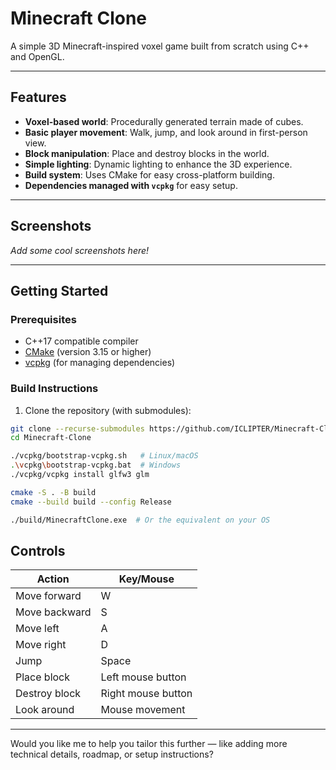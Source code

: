 # Minecraft Clone

A simple 3D Minecraft-inspired voxel game built from scratch using C++ and OpenGL.

---

## Features

- **Voxel-based world**: Procedurally generated terrain made of cubes.
- **Basic player movement**: Walk, jump, and look around in first-person view.
- **Block manipulation**: Place and destroy blocks in the world.
- **Simple lighting**: Dynamic lighting to enhance the 3D experience.
- **Build system**: Uses CMake for easy cross-platform building.
- **Dependencies managed with `vcpkg`** for easy setup.

---

## Screenshots

*Add some cool screenshots here!*

---

## Getting Started

### Prerequisites

- C++17 compatible compiler
- [CMake](https://cmake.org/) (version 3.15 or higher)
- [vcpkg](https://github.com/microsoft/vcpkg) (for managing dependencies)

### Build Instructions

1. Clone the repository (with submodules):

```bash
git clone --recurse-submodules https://github.com/ICLIPTER/Minecraft-Clone.git
cd Minecraft-Clone

./vcpkg/bootstrap-vcpkg.sh   # Linux/macOS
.\vcpkg\bootstrap-vcpkg.bat  # Windows
./vcpkg/vcpkg install glfw3 glm

cmake -S . -B build
cmake --build build --config Release

./build/MinecraftClone.exe  # Or the equivalent on your OS

```

## Controls

| Action         | Key/Mouse          |
|----------------|--------------------|
| Move forward   | W                  |
| Move backward  | S                  |
| Move left      | A                  |
| Move right     | D                  |
| Jump           | Space              |
| Place block    | Left mouse button  |
| Destroy block  | Right mouse button |
| Look around    | Mouse movement     |




---

Would you like me to help you tailor this further — like adding more technical details, roadmap, or setup instructions?


